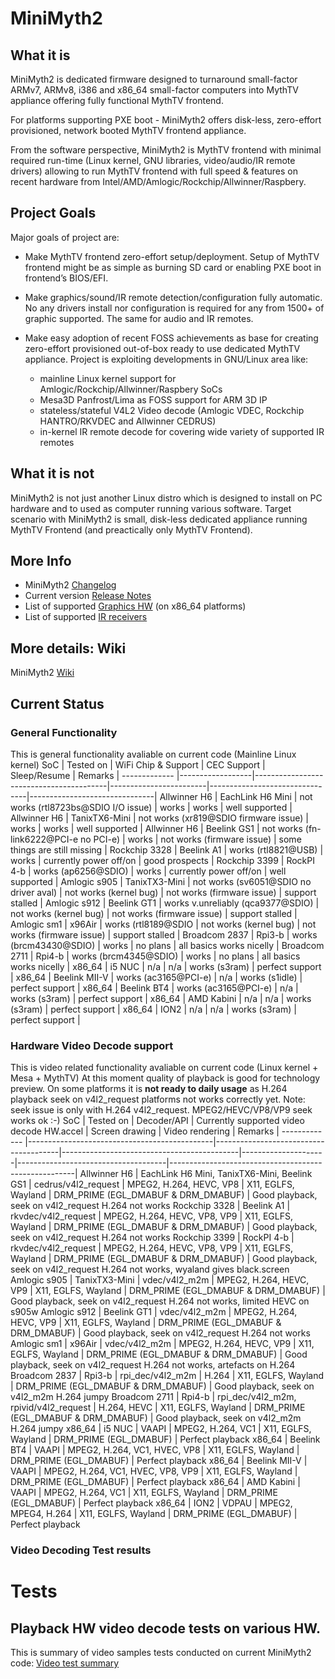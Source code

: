 # MiniMyth2



## What it is
MiniMyth2 is dedicated firmware designed to turnaround small-factor ARMv7, ARMv8, i386 and x86_64 small-factor
computers into MythTV appliance offering fully functional MythTV frontend.

For platforms supporting PXE boot - MiniMyth2 offers disk-less, zero-effort provisioned, network booted MythTV frontend appliance.

From the software perspective, MiniMyth2 is MythTV frontend with minimal required run-time
(Linux kernel, GNU libraries, video/audio/IR remote drivers) allowing to run MythTV frontend with full speed & features
on recent hardware from Intel/AMD/Amlogic/Rockchip/Allwinner/Raspbery.



## Project Goals
Major goals of project are:

- Make MythTV frontend zero-effort setup/deployment.
Setup of MythTV frontend might be as simple as burning SD card or enabling PXE boot in frontend’s BIOS/EFI.

- Make graphics/sound/IR remote detection/configuration fully automatic.
No any drivers install nor configuration is required for any from 1500+ of graphic supported. The same for audio and IR remotes.

- Make easy adoption of recent FOSS achievements as base for creating zero-effort provisioned out-of-box ready to use
dedicated MythTV appliance.
Project is exploiting developments in GNU/Linux area like:
  - mainline Linux kernel support for Amlogic/Rockchip/Allwinner/Raspbery SoCs
  - Mesa3D Panfrost/Lima as FOSS support for ARM 3D IP
  - stateless/stateful V4L2 Video decode (Amlogic VDEC, Rockchip HANTRO/RKVDEC and Allwinner CEDRUS)
  - in-kernel IR remote decode for covering wide variety of supported IR remotes



## What it is not
MiniMyth2 is not just another Linux distro which is
designed to install on PC hardware and to used as computer
running various software.
Target scenario with MiniMyth2 is small, disk-less dedicated appliance
running MythTV Frontend (and preactically only MythTV Frontend).



## More Info
- MiniMyth2 [Changelog](https://raw.githubusercontent.com/warpme/minimyth2/master/html/minimyth/document-changelog.txt)
- Current version [Release Notes](https://raw.githubusercontent.com/warpme/minimyth2/master/html/minimyth/document-release-notes.txt)
- List of supported [Graphics HW](https://raw.githubusercontent.com/warpme/minimyth2/master/html/minimyth/document-supported-gfx-hardware.txt) (on x86_64 platforms)
- List of supported [IR receivers](https://raw.githubusercontent.com/warpme/minimyth2/master/html/minimyth/document-supported-IR-remotes.txt)



## More details: Wiki
MiniMyth2 [Wiki](https://github.com/warpme/minimyth2/wiki)



## Current Status

### General Functionality
This is general functionality avaliable on current code (Mainline Linux kernel)
SoC           | Tested on        | WiFi Chip & Support                     | CEC Support            | Sleep/Resume                   | Remarks                       |
------------- |------------------|-----------------------------------------|------------------------|--------------------------------|-------------------------------|
Allwinner H6  | EachLink H6 Mini | not works  (rtl8723bs@SDIO I/O issue)   | works                  | works                          | well supported                |
Allwinner H6  | TanixTX6-Mini    | not works  (xr819@SDIO firmware issue)  | works                  | works                          | well supported                |
Allwinner H6  | Beelink GS1      | not works  (fn-link6222@PCI-e no PCI-e) | works                  | not works (firmware issue)     | some things are still missing |
Rockchip 3328 | Beelink A1       | works  (rtl8821@USB)                    | works                  | currently power off/on         | good prospects                |
Rockchip 3399 | RockPI 4-b       | works  (ap6256@SDIO)                    | works                  | currently power off/on         | well supported                |
Amlogic s905  | TanixTX3-Mini    | not works  (sv6051@SDIO no driver aval) | not works (kernel bug) | not works (firmware issue)     | support stalled               |
Amlogic s912  | Beelink GT1      | works v.unreliably (qca9377@SDIO)       | not works (kernel bug) | not works (firmware issue)     | support stalled               |
Amlogic sm1   | x96Air           | works  (rtl8189@SDIO                    | not works (kernel bug) | not works (firmware issue)     | support stalled               |
Broadcom 2837 | Rpi3-b           | works  (brcm43430@SDIO)                 | works                  | no plans                       | all basics works nicelly      |
Broadcom 2711 | Rpi4-b           | works  (brcm4345@SDIO)                  | works                  | no plans                       | all basics works nicelly      |
x86_64        | i5 NUC           | n/a                                     | n/a                    | works (s3ram)                  | perfect support               |
x86_64        | Beelink MII-V    | works  (ac3165@PCI-e)                   | n/a                    | works (s1idle)                 | perfect support               |
x86_64        | Beelink BT4      | works  (ac3165@PCI-e)                   | n/a                    | works (s3ram)                  | perfect support               |
x86_64        | AMD Kabini       | n/a                                     | n/a                    | works (s3ram)                  | perfect support               |
x86_64        | ION2             | n/a                                     | n/a                    | works (s3ram)                  | perfect support               |

### Hardware Video Decode support
This is video related functionality avaliable on current code (Linux kernel + Mesa + MythTV)
At this moment quality of playback is good for technology preview. 
On some platforms it is __not ready to daily usage__ as H.264 playback seek on v4l2_request platforms not works correctly yet.
Note: seek issue is only with H.264 v4l2_request. MPEG2/HEVC/VP8/VP9 seek works ok :-)
SoC           | Tested on                                    | Decoder/API                           | Currently supported video decode HW.accel  | Screen drawing      | Video rendering                     | Remarks                                              |
------------- |----------------------------------------------|---------------------------------------|--------------------------------------------|---------------------|-------------------------------------|------------------------------------------------------|
Allwinner H6  | EachLink H6 Mini, TanixTX6-Mini, Beelink GS1 | cedrus/v4l2_request                   | MPEG2, H.264, HEVC, VP8                    | X11, EGLFS, Wayland | DRM_PRIME (EGL_DMABUF & DRM_DMABUF) | Good playback, seek on v4l2_request H.264 not works
Rockchip 3328 | Beelink A1                                   | rkvdec/v4l2_request                   | MPEG2, H.264, HEVC, VP8, VP9               | X11, EGLFS, Wayland | DRM_PRIME (EGL_DMABUF & DRM_DMABUF) | Good playback, seek on v4l2_request H.264 not works
Rockchip 3399 | RockPI 4-b                                   | rkvdec/v4l2_request                   | MPEG2, H.264, HEVC, VP8, VP9               | X11, EGLFS, Wayland | DRM_PRIME (EGL_DMABUF & DRM_DMABUF) | Good playback, seek on v4l2_request H.264 not works, wyaland gives black.screen
Amlogic s905  | TanixTX3-Mini                                | vdec/v4l2_m2m                         | MPEG2, H.264, HEVC, VP9                    | X11, EGLFS, Wayland | DRM_PRIME (EGL_DMABUF & DRM_DMABUF) | Good playback, seek on v4l2_request H.264 not works, limited HEVC on s905w
Amlogic s912  | Beelink GT1                                  | vdec/v4l2_m2m                         | MPEG2, H.264, HEVC, VP9                    | X11, EGLFS, Wayland | DRM_PRIME (EGL_DMABUF & DRM_DMABUF) | Good playback, seek on v4l2_request H.264 not works
Amlogic sm1   | x96Air                                       | vdec/v4l2_m2m                         | MPEG2, H.264, HEVC, VP9                    | X11, EGLFS, Wayland | DRM_PRIME (EGL_DMABUF & DRM_DMABUF) | Good playback, seek on v4l2_request H.264 not works, artefacts on H.264
Broadcom 2837 | Rpi3-b                                       | rpi_dec/v4l2_m2m                      | H.264                                      | X11, EGLFS, Wayland | DRM_PRIME (EGL_DMABUF & DRM_DMABUF) | Good playback, seek on v4l2_m2m H.264 jumpy
Broadcom 2711 | Rpi4-b                                       | rpi_dec/v4l2_m2m, rpivid/v4l2_request | H.264, HEVC                                | X11, EGLFS, Wayland | DRM_PRIME (EGL_DMABUF & DRM_DMABUF) | Good playback, seek on v4l2_m2m H.264 jumpy
x86_64        | i5 NUC                                       | VAAPI                                 | MPEG2, H.264, VC1                          | X11, EGLFS, Wayland | DRM_PRIME (EGL_DMABUF)              | Perfect playback
x86_64        | Beelink BT4                                  | VAAPI                                 | MPEG2, H.264, VC1, HVEC, VP8               | X11, EGLFS, Wayland | DRM_PRIME (EGL_DMABUF)              | Perfect playback
x86_64        | Beelink MII-V                                | VAAPI                                 | MPEG2, H.264, VC1, HVEC, VP8, VP9          | X11, EGLFS, Wayland | DRM_PRIME (EGL_DMABUF)              | Perfect playback
x86_64        | AMD Kabini                                   | VAAPI                                 | MPEG2, H.264, VC1                          | X11, EGLFS, Wayland | DRM_PRIME (EGL_DMABUF)              | Perfect playback
x86_64        | ION2                                         | VDPAU                                 | MPEG2, MPEG4, H.264                        | X11, EGLFS, Wayland | DRM_PRIME (EGL_DMABUF)              | Perfect playback

### Video Decoding Test results




# Tests

## Playback HW video decode tests on various HW.

This is summary of video samples tests conducted on current MiniMyth2 code: [Video test summary](https://github.com/warpme/minimyth2/blob/master/video-test-summary.txt)
